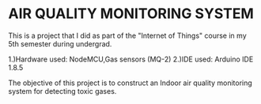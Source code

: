 # AIR QUALITY MONITORING SYSTEM

This is a project that I did as part of the "Internet of Things" course in my 5th semester during undergrad.

1.)Hardware used: NodeMCU,Gas sensors (MQ-2)
2.)IDE used: Arduino IDE 1.8.5

The objective of this project is to construct an Indoor air quality monitoring system for detecting toxic gases.
